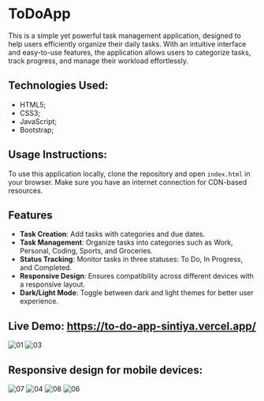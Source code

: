 # ToDoApp
This is a simple yet powerful task management application, designed to help users efficiently organize their daily tasks. With an intuitive interface and easy-to-use features, the application allows users to categorize tasks, track progress, and manage their workload effortlessly. 

## Technologies Used:
- HTML5;
- CSS3;
- JavaScript;
- Bootstrap;

## Usage Instructions:
To use this application locally, clone the repository and open `index.html` in your browser. Make sure you have an internet connection for CDN-based resources.

## Features
- **Task Creation**: Add tasks with categories and due dates.
- **Task Management**: Organize tasks into categories such as Work, Personal, Coding, Sports, and Groceries.
- **Status Tracking**: Monitor tasks in three statuses: To Do, In Progress, and Completed.
- **Responsive Design**: Ensures compatibility across different devices with a responsive layout.
- **Dark/Light Mode**: Toggle between dark and light themes for better user experience.

## Live Demo: https://to-do-app-sintiya.vercel.app/
![01](https://github.com/user-attachments/assets/401ad02e-7939-435a-acfc-266f4aab8e58)
![03](https://github.com/user-attachments/assets/6f80fbee-ae0b-43f6-8887-534d3a149ab1)
## Responsive design for mobile devices:
![07](https://github.com/user-attachments/assets/5c4de1f3-193a-47b7-8cae-cc6c3c85eb6a)
![04](https://github.com/user-attachments/assets/692a80ad-41b4-409b-ad57-433c64ce3d1d)
![08](https://github.com/user-attachments/assets/6b775510-8d68-4065-8252-5a072429949e)
![06](https://github.com/user-attachments/assets/fe023ed1-3d32-4e23-81cb-7484b9663057)





